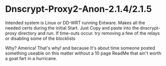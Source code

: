 # Dnscrypt-Proxy2-Anon-2.1.4/2.1.5

Intended system is Linux or DD-WRT running Entware.
Makes all the needed certs during the initial Start.
Just Copy and paste into the dnscrypt-proxy directory and run.
If time-outs occur. try removing a few of the relays or disabling some of the blocklists

Why? America! That's why! and because It's about time someone posted something useable on this matter without a 10 page ReadMe that ain't worth a goat fart in a hurricane.
